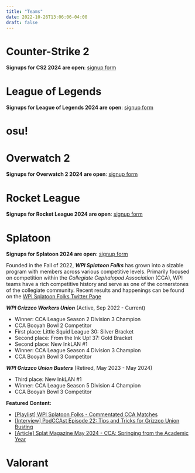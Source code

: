 ```yaml
---
title: "Teams"
date: 2022-10-26T13:06:06-04:00
draft: false
---
```

<!-- Number of teams and number of players -->

# Counter-Strike 2
**Signups for CS2 2024 are open**: [signup form](https://forms.gle/2LwVyYo2rEtzvGE98)

# League of Legends
**Signups for League of Legends 2024 are open**: [signup form](https://forms.gle/MZv6WntX6Vockr1R9)

# osu!

# Overwatch 2
**Signups for Overwatch 2 2024 are open**: [signup form](https://docs.google.com/forms/d/e/1FAIpQLScu_JnDcndp8xknIjDOlc75y6cc-CVQ7JiAQloaout9Wb7Q0A/viewform?usp=sf_link)

# Rocket League
**Signups for Rocket League 2024 are open**: [signup form](https://docs.google.com/forms/d/e/1FAIpQLSdiHI54ss_iSeeXeuJ59z9YFHi0eUuShKu9wGuOAKXz6uALhQ/viewform)

# Splatoon
**Signups for Splatoon 2024 are open**: [signup form](https://docs.google.com/forms/d/e/1FAIpQLSdO363DRgD3V9nYWVC-oK2EtO8801h82VR7c-Pbvtsu2_CWpg/viewform)

Founded in the Fall of 2022, ***WPI Splatoon Folks*** has grown into a sizable program with members across various competitive levels. Primarily focused on competition within the *Collegiate Cephalopod Association* (CCA), WPI teams have a rich competitive history and serve as one of the cornerstones of the collegiate community. Recent results and happenings can be found on the [WPI Splatoon Folks Twitter Page](https://x.com/WPI_Splatoon)

***WPI Grizzco Workers Union*** (Active, Sep 2022 - Current)
- Winner: CCA League Season 2 Division 3 Champion
- CCA Booyah Bowl 2 Competitor 
- First place: Little Squid League 30: Silver Bracket
- Second place: From the Ink Up! 37: Gold Bracket
- Second place: New InkLAN #1
- Winner: CCA League Season 4 Division 3 Champion
- CCA Booyah Bowl 3 Competitor

***WPI Grizzco Union Busters*** (Retired, May 2023 - May 2024)
- Third place: New InkLAN #1
- Winner: CCA League Season 5 Division 4 Champion
- CCA Booyah Bowl 3 Competitor 

**Featured Content:**
- [[Playlist] WPI Splatoon Folks - Commentated CCA Matches](https://youtube.com/playlist?list=PLFkfgw7jHiWwU06SjgfOZT-hKb-dhyQOF&si=4xuGT4h-wf3asb-j)
- [[Interview] PodCCAst Episode 22: Tips and Tricks for Grizzco Union Busting](https://youtu.be/Jy1oAeh7bL0?si=ne043fCMAGwq3iDz&t=2578)
- [[Article] Splat Magazine May 2024 - CCA: Springing from the Academic Year](https://issuu.com/rosearrow/docs/may_2024/22?fr=sMDMxNDcyMzUzNDg)
# Valorant
